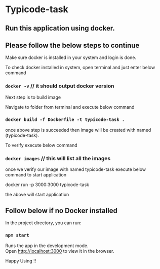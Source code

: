 # Typicode-task

## Run this application using docker.

## Please follow the below steps to continue

Make sure docker is installed in your system and login is done.

To check docker installed in system, open terminal and just enter below command

### `docker -v` // it should output docker version

Next step is to build image

Navigate to folder from terminal and execute below command

### `docker build -f Dockerfile -t typicode-task .`

once above step is succeeded then image will be created with named (typicode-task).

To verify execute below command

### `docker images` // this will list all the images

once we verify our image with named typicode-task execute below command to start application

docker run -p 3000:3000 typicode-task

the above will start application

## Follow below if no Docker installed

In the project directory, you can run:

### `npm start`

Runs the app in the development mode.\
Open [http://localhost:3000](http://localhost:3000) to view it in the browser.

Happy Using !!